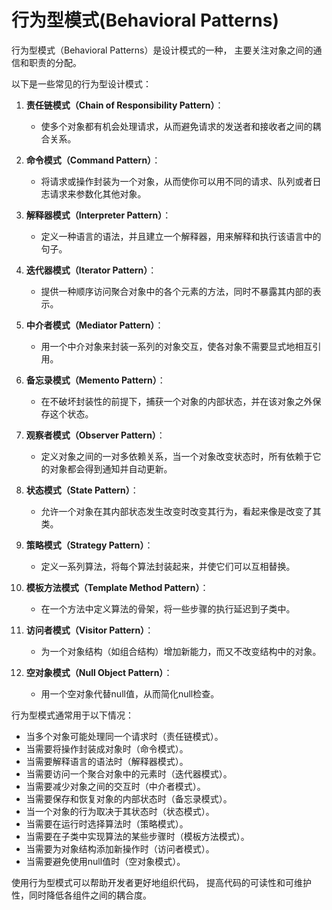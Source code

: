 # 行为型模式(Behavioral Patterns)

行为型模式（Behavioral Patterns）是设计模式的一种，
主要关注对象之间的通信和职责的分配。

以下是一些常见的行为型设计模式：

1. **责任链模式（Chain of Responsibility Pattern）**：
   - 使多个对象都有机会处理请求，从而避免请求的发送者和接收者之间的耦合关系。

2. **命令模式（Command Pattern）**：
   - 将请求或操作封装为一个对象，从而使你可以用不同的请求、队列或者日志请求来参数化其他对象。

3. **解释器模式（Interpreter Pattern）**：
   - 定义一种语言的语法，并且建立一个解释器，用来解释和执行该语言中的句子。

4. **迭代器模式（Iterator Pattern）**：
   - 提供一种顺序访问聚合对象中的各个元素的方法，同时不暴露其内部的表示。

5. **中介者模式（Mediator Pattern）**：
   - 用一个中介对象来封装一系列的对象交互，使各对象不需要显式地相互引用。

6. **备忘录模式（Memento Pattern）**：
   - 在不破坏封装性的前提下，捕获一个对象的内部状态，并在该对象之外保存这个状态。

7. **观察者模式（Observer Pattern）**：
   - 定义对象之间的一对多依赖关系，当一个对象改变状态时，所有依赖于它的对象都会得到通知并自动更新。

8. **状态模式（State Pattern）**：
   - 允许一个对象在其内部状态发生改变时改变其行为，看起来像是改变了其类。

9. **策略模式（Strategy Pattern）**：
   - 定义一系列算法，将每个算法封装起来，并使它们可以互相替换。

10. **模板方法模式（Template Method Pattern）**：
    - 在一个方法中定义算法的骨架，将一些步骤的执行延迟到子类中。

11. **访问者模式（Visitor Pattern）**：
    - 为一个对象结构（如组合结构）增加新能力，而又不改变结构中的对象。

12. **空对象模式（Null Object Pattern）**：
    - 用一个空对象代替null值，从而简化null检查。

行为型模式通常用于以下情况：

- 当多个对象可能处理同一个请求时（责任链模式）。
- 当需要将操作封装成对象时（命令模式）。
- 当需要解释语言的语法时（解释器模式）。
- 当需要访问一个聚合对象中的元素时（迭代器模式）。
- 当需要减少对象之间的交互时（中介者模式）。
- 当需要保存和恢复对象的内部状态时（备忘录模式）。
- 当一个对象的行为取决于其状态时（状态模式）。
- 当需要在运行时选择算法时（策略模式）。
- 当需要在子类中实现算法的某些步骤时（模板方法模式）。
- 当需要为对象结构添加新操作时（访问者模式）。
- 当需要避免使用null值时（空对象模式）。

使用行为型模式可以帮助开发者更好地组织代码，
提高代码的可读性和可维护性，同时降低各组件之间的耦合度。
